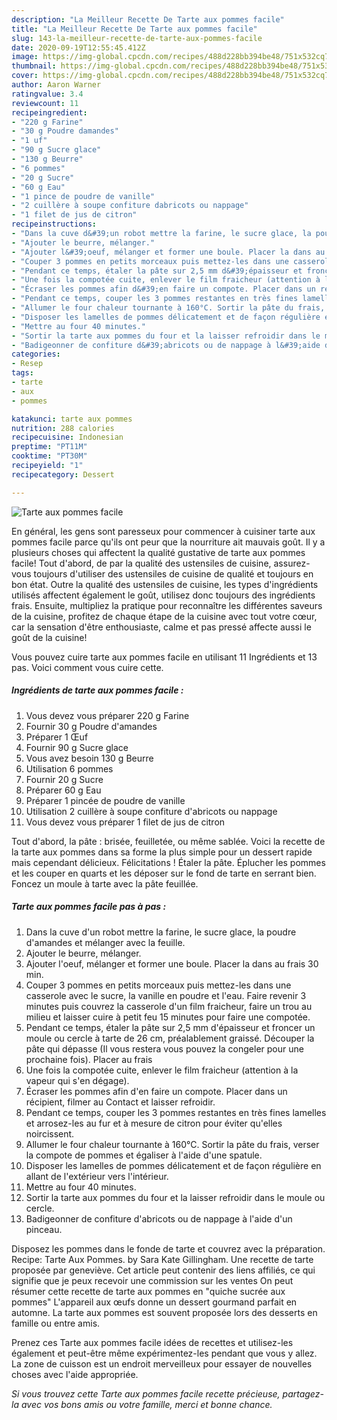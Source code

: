 ```yaml
---
description: "La Meilleur Recette De Tarte aux pommes facile"
title: "La Meilleur Recette De Tarte aux pommes facile"
slug: 143-la-meilleur-recette-de-tarte-aux-pommes-facile
date: 2020-09-19T12:55:45.412Z
image: https://img-global.cpcdn.com/recipes/488d228bb394be48/751x532cq70/tarte-aux-pommes-facile-photo-principale-de-la-recette.jpg
thumbnail: https://img-global.cpcdn.com/recipes/488d228bb394be48/751x532cq70/tarte-aux-pommes-facile-photo-principale-de-la-recette.jpg
cover: https://img-global.cpcdn.com/recipes/488d228bb394be48/751x532cq70/tarte-aux-pommes-facile-photo-principale-de-la-recette.jpg
author: Aaron Warner
ratingvalue: 3.4
reviewcount: 11
recipeingredient:
- "220 g Farine"
- "30 g Poudre damandes"
- "1 uf"
- "90 g Sucre glace"
- "130 g Beurre"
- "6 pommes"
- "20 g Sucre"
- "60 g Eau"
- "1 pince de poudre de vanille"
- "2 cuillère à soupe confiture dabricots ou nappage"
- "1 filet de jus de citron"
recipeinstructions:
- "Dans la cuve d&#39;un robot mettre la farine, le sucre glace, la poudre d&#39;amandes et mélanger avec la feuille."
- "Ajouter le beurre, mélanger."
- "Ajouter l&#39;oeuf, mélanger et former une boule. Placer la dans au frais 30 min."
- "Couper 3 pommes en petits morceaux puis mettez-les dans une casserole avec le sucre, la vanille en poudre et l&#39;eau. Faire revenir 3 minutes puis couvrez la casserole d&#39;un film fraicheur, faire un trou au milieu et laisser cuire à petit feu 15 minutes pour faire une compotée."
- "Pendant ce temps, étaler la pâte sur 2,5 mm d&#39;épaisseur et froncer un moule ou cercle à tarte de 26 cm, préalablement graissé. Découper la pâte qui dépasse (Il vous restera vous pouvez la congeler pour une prochaine fois). Placer au frais"
- "Une fois la compotée cuite, enlever le film fraicheur (attention à la vapeur qui s&#39;en dégage)."
- "Écraser les pommes afin d&#39;en faire un compote. Placer dans un récipient, filmer au Contact et laisser refroidir."
- "Pendant ce temps, couper les 3 pommes restantes en très fines lamelles et arrosez-les au fur et à mesure de citron pour éviter qu&#39;elles noircissent."
- "Allumer le four chaleur tournante à 160°C. Sortir la pâte du frais, verser la compote de pommes et égaliser à l&#39;aide d&#39;une spatule."
- "Disposer les lamelles de pommes délicatement et de façon régulière en allant de l&#39;extérieur vers l&#39;intérieur."
- "Mettre au four 40 minutes."
- "Sortir la tarte aux pommes du four et la laisser refroidir dans le moule ou cercle."
- "Badigeonner de confiture d&#39;abricots ou de nappage à l&#39;aide d&#39;un pinceau."
categories:
- Resep
tags:
- tarte
- aux
- pommes

katakunci: tarte aux pommes 
nutrition: 288 calories
recipecuisine: Indonesian
preptime: "PT11M"
cooktime: "PT30M"
recipeyield: "1"
recipecategory: Dessert

---
```



![Tarte aux pommes facile](https://img-global.cpcdn.com/recipes/488d228bb394be48/751x532cq70/tarte-aux-pommes-facile-photo-principale-de-la-recette.jpg)

En général, les gens sont paresseux pour commencer à cuisiner tarte aux pommes facile parce qu'ils ont peur que la nourriture ait mauvais goût. Il y a plusieurs choses qui affectent la qualité gustative de tarte aux pommes facile! Tout d'abord, de par la qualité des ustensiles de cuisine, assurez-vous toujours d'utiliser des ustensiles de cuisine de qualité et toujours en bon état. Outre la qualité des ustensiles de cuisine, les types d'ingrédients utilisés affectent également le goût, utilisez donc toujours des ingrédients frais. Ensuite, multipliez la pratique pour reconnaître les différentes saveurs de la cuisine, profitez de chaque étape de la cuisine avec tout votre cœur, car la sensation d'être enthousiaste, calme et pas pressé affecte aussi le goût de la cuisine!

<!--inarticleads1-->

Vous pouvez cuire tarte aux pommes facile en utilisant 11 Ingrédients et 13 pas. Voici comment vous cuire cette.

##### Ingrédients de tarte aux pommes facile :

1. Vous devez vous préparer 220 g Farine
1. Fournir 30 g Poudre d&#39;amandes
1. Préparer 1 Œuf
1. Fournir 90 g Sucre glace
1. Vous avez besoin 130 g Beurre
1. Utilisation 6 pommes
1. Fournir 20 g Sucre
1. Préparer 60 g Eau
1. Préparer 1 pincée de poudre de vanille
1. Utilisation 2 cuillère à soupe confiture d&#39;abricots ou nappage
1. Vous devez vous préparer 1 filet de jus de citron


Tout d&#39;abord, la pâte : brisée, feuilletée, ou même sablée. Voici la recette de la tarte aux pommes dans sa forme la plus simple pour un dessert rapide mais cependant délicieux. Félicitations ! Étaler la pâte. Éplucher les pommes et les couper en quarts et les déposer sur le fond de tarte en serrant bien. Foncez un moule à tarte avec la pâte feuillée. 

<!--inarticleads2-->

##### Tarte aux pommes facile pas à pas :

1. Dans la cuve d&#39;un robot mettre la farine, le sucre glace, la poudre d&#39;amandes et mélanger avec la feuille.
1. Ajouter le beurre, mélanger.
1. Ajouter l&#39;oeuf, mélanger et former une boule. Placer la dans au frais 30 min.
1. Couper 3 pommes en petits morceaux puis mettez-les dans une casserole avec le sucre, la vanille en poudre et l&#39;eau. Faire revenir 3 minutes puis couvrez la casserole d&#39;un film fraicheur, faire un trou au milieu et laisser cuire à petit feu 15 minutes pour faire une compotée.
1. Pendant ce temps, étaler la pâte sur 2,5 mm d&#39;épaisseur et froncer un moule ou cercle à tarte de 26 cm, préalablement graissé. Découper la pâte qui dépasse (Il vous restera vous pouvez la congeler pour une prochaine fois). Placer au frais
1. Une fois la compotée cuite, enlever le film fraicheur (attention à la vapeur qui s&#39;en dégage).
1. Écraser les pommes afin d&#39;en faire un compote. Placer dans un récipient, filmer au Contact et laisser refroidir.
1. Pendant ce temps, couper les 3 pommes restantes en très fines lamelles et arrosez-les au fur et à mesure de citron pour éviter qu&#39;elles noircissent.
1. Allumer le four chaleur tournante à 160°C. Sortir la pâte du frais, verser la compote de pommes et égaliser à l&#39;aide d&#39;une spatule.
1. Disposer les lamelles de pommes délicatement et de façon régulière en allant de l&#39;extérieur vers l&#39;intérieur.
1. Mettre au four 40 minutes.
1. Sortir la tarte aux pommes du four et la laisser refroidir dans le moule ou cercle.
1. Badigeonner de confiture d&#39;abricots ou de nappage à l&#39;aide d&#39;un pinceau.


Disposez les pommes dans le fonde de tarte et couvrez avec la préparation. Recipe: Tarte Aux Pommes. by Sara Kate Gillingham. Une recette de tarte proposée par geneviève. Cet article peut contenir des liens affiliés, ce qui signifie que je peux recevoir une commission sur les ventes On peut résumer cette recette de tarte aux pommes en &#34;quiche sucrée aux pommes&#34; L&#39;appareil aux œufs donne un dessert gourmand parfait en automne. La tarte aux pommes est souvent proposée lors des desserts en famille ou entre amis. 

<!--inarticleads1-->

<p>
Prenez ces Tarte aux pommes facile idées de recettes et utilisez-les également et peut-être même expérimentez-les pendant que vous y allez. La zone de cuisson est un endroit merveilleux pour essayer de nouvelles choses avec l'aide appropriée.
</p>

<p>
<i>Si vous trouvez cette Tarte aux pommes facile recette précieuse, partagez-la avec vos bons amis ou votre famille, merci et bonne chance.</i>
</p>
